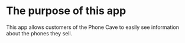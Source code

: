 # The purpose of this app

  This app allows customers of the Phone Cave to easily see information about the phones they sell.
  